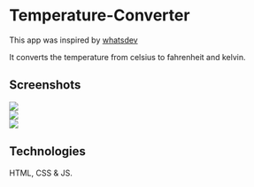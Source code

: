 # Temperature-Converter

This app was inspired by <a href="https://www.youtube.com/watch?v=8mRGfLL1nzE&t=830s">whatsdev</a>

It converts the temperature from celsius to fahrenheit and kelvin.

## Screenshots 

<img src="https://i.pinimg.com/originals/11/44/20/1144204379038ab1b136a068b7b54490.png"><br>
<img src="https://i.pinimg.com/originals/25/e6/69/25e6699d625834879ae77cd29bd4d4f6.png"><br>
<img src="https://i.pinimg.com/originals/d4/7e/48/d47e48a6a8267cd8d941a8e1ae3ae71e.png"><br>

## Technologies 

HTML, CSS & JS. 
